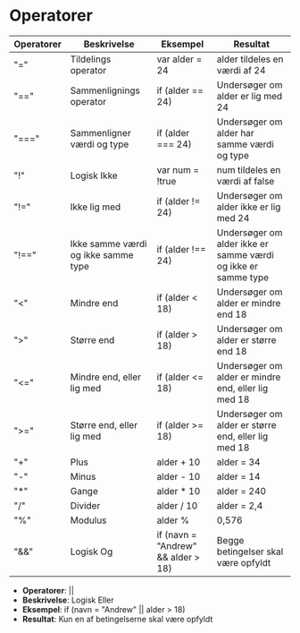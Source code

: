 # Operatorer

Operatorer | Beskrivelse | Eksempel | Resultat
-----------|-------------|----------|---------
"=" | Tildelings operator |   var alder = 24 | alder tildeles en værdi af 24
"==" | Sammenlignings operator | if (alder == 24) | Undersøger om alder er lig med 24
"===" | Sammenligner værdi og type | if (alder === 24) | Undersøger om alder har samme værdi og type
"!" | Logisk Ikke | var num = !true | num tildeles en værdi af false
"!=" | Ikke lig med | if (alder != 24) | Undersøger om alder ikke er lig med 24
"!==" | Ikke samme værdi og ikke samme type | if (alder !== 24) | Undersøger om alder ikke er samme værdi og ikke er samme type
"<" | Mindre end | if (alder < 18) | Undersøger om alder er mindre end 18
">" | Større end | if (alder > 18) | Undersøger om alder er større end 18
"<=" | Mindre end, eller lig med | if (alder <= 18) | Undersøger om alder er mindre end, eller lig med 18
">=" | Større end, eller lig med | if (alder >= 18) | Undersøger om alder er større end, eller lig med 18
"+" | Plus | alder + 10 | alder = 34
"-" | Minus | alder - 10 | alder = 14
"*" | Gange | alder * 10 | alder = 240
"/" | Divider | alder / 10 | alder = 2,4
"%" | Modulus | alder % | 0,576
"&&" | Logisk Og | if (navn = "Andrew" && alder > 18) | Begge betingelser skal være opfyldt |


* **Operatorer**: ||
* **Beskrivelse**: Logisk Eller
* **Eksempel**: if (navn = "Andrew" || alder > 18)
* **Resultat**: Kun en af betingelserne skal være opfyldt
